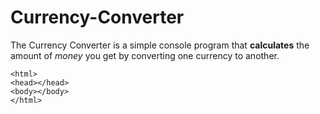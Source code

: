 # Currency-Converter
The Currency Converter is a simple console program that **calculates** the amount of *money* you get by converting one currency to another. 

    <html>
    <head></head>
    <body></body>
    </html>


